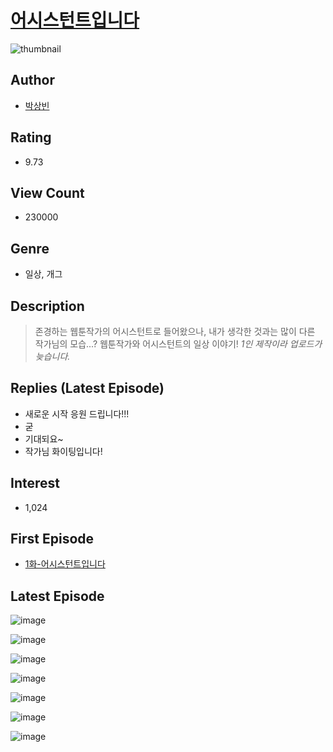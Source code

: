 # [어시스턴트입니다](https://comic.naver.com/bestChallenge/list?titleId=770880)
![thumbnail](https://image-comic.pstatic.net/user_contents_data/challenge_comic/2023/04/30/305312/upload_7147551685053998693_480x623.jpeg)

## Author
- [박상빈](https://comic.naver.com/artistTitle?id=305312)

## Rating
- 9.73

## View Count
- 230000

## Genre
- 일상, 개그

## Description
> 존경하는 웹툰작가의 어시스턴트로 들어왔으나, 내가 생각한 것과는 많이 다른 작가님의 모습...? 웹툰작가와 어시스턴트의 일상 이야기! *1인 제작이라 업로드가 늦습니다.*

## Replies (Latest Episode)
- 새로운 시작 응원 드립니다!!!
- 굳
- 기대되요~
- 작가님 화이팅입니다!

## Interest
- 1,024

## First Episode
- [1화-어시스턴트입니다](https://comic.naver.com/bestChallenge/detail?titleId=770880&no=7)

## Latest Episode
![image](https://image-comic.pstatic.net/user_contents_data/challenge_comic/2023/05/01/305312/upload_7365700069845644389.jpeg)

![image](https://image-comic.pstatic.net/user_contents_data/challenge_comic/2023/05/01/305312/upload_7220168723546716513.jpeg)

![image](https://image-comic.pstatic.net/user_contents_data/challenge_comic/2023/05/01/305312/upload_7147549292035848290.jpeg)

![image](https://image-comic.pstatic.net/user_contents_data/challenge_comic/2023/05/01/305312/upload_3907266544072287539.jpeg)

![image](https://image-comic.pstatic.net/user_contents_data/challenge_comic/2023/05/01/305312/upload_3544395807415546466.jpeg)

![image](https://image-comic.pstatic.net/user_contents_data/challenge_comic/2023/05/01/305312/upload_7378641352476943413.jpeg)

![image](https://image-comic.pstatic.net/user_contents_data/challenge_comic/2023/05/01/305312/upload_3486685753543767347.jpeg)
